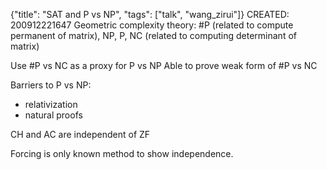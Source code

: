 {"title": "SAT and P vs NP", "tags": ["talk", "wang_zirui"]}
CREATED: 200912221647
Geometric complexity theory:
#P (related to compute permanent of matrix), NP, P, NC (related to computing determinant of matrix)

Use #P vs NC as a proxy for P vs NP
Able to prove weak form of #P vs NC

Barriers to P vs NP:
 * relativization
 * natural proofs

CH and AC are independent of ZF

Forcing is only known method to show independence.
